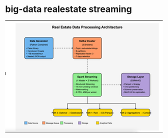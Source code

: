 # big-data realestate streaming
<img width="1456"  src="https://github.com/ks60201/big-data/blob/main/bigdata.png" />
